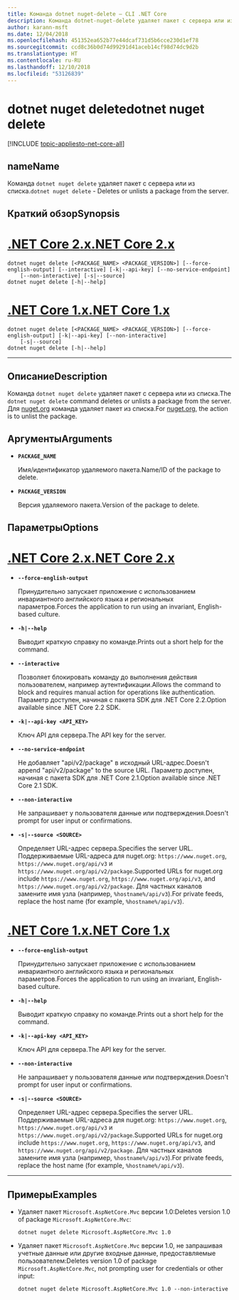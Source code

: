 ```yaml
---
title: Команда dotnet nuget-delete — CLI .NET Core
description: Команда dotnet-nuget-delete удаляет пакет с сервера или из списка.
author: karann-msft
ms.date: 12/04/2018
ms.openlocfilehash: 451352ea652b77e44dcaf731d5b6cce230d1ef78
ms.sourcegitcommit: ccd8c36b0d74d99291d41aceb14cf98d74dc9d2b
ms.translationtype: HT
ms.contentlocale: ru-RU
ms.lasthandoff: 12/10/2018
ms.locfileid: "53126839"
---
```

# <a name="dotnet-nuget-delete"></a><span data-ttu-id="833b1-103">dotnet nuget delete</span><span class="sxs-lookup"><span data-stu-id="833b1-103">dotnet nuget delete</span></span>

[!INCLUDE [topic-appliesto-net-core-all](../../../includes/topic-appliesto-net-core-all.md)]

## <a name="name"></a><span data-ttu-id="833b1-104">name</span><span class="sxs-lookup"><span data-stu-id="833b1-104">Name</span></span>

<span data-ttu-id="833b1-105">Команда `dotnet nuget delete` удаляет пакет с сервера или из списка.</span><span class="sxs-lookup"><span data-stu-id="833b1-105">`dotnet nuget delete` - Deletes or unlists a package from the server.</span></span>

## <a name="synopsis"></a><span data-ttu-id="833b1-106">Краткий обзор</span><span class="sxs-lookup"><span data-stu-id="833b1-106">Synopsis</span></span>

# <a name="net-core-2xtabnetcore2x"></a>[<span data-ttu-id="833b1-107">.NET Core 2.x</span><span class="sxs-lookup"><span data-stu-id="833b1-107">.NET Core 2.x</span></span>](#tab/netcore2x)
```
dotnet nuget delete [<PACKAGE_NAME> <PACKAGE_VERSION>] [--force-english-output] [--interactive] [-k|--api-key] [--no-service-endpoint]
    [--non-interactive] [-s|--source]
dotnet nuget delete [-h|--help]
```
# <a name="net-core-1xtabnetcore1x"></a>[<span data-ttu-id="833b1-108">.NET Core 1.x</span><span class="sxs-lookup"><span data-stu-id="833b1-108">.NET Core 1.x</span></span>](#tab/netcore1x)
```
dotnet nuget delete [<PACKAGE_NAME> <PACKAGE_VERSION>] [--force-english-output] [-k|--api-key] [--non-interactive]
    [-s|--source]
dotnet nuget delete [-h|--help]
```
---

## <a name="description"></a><span data-ttu-id="833b1-109">Описание</span><span class="sxs-lookup"><span data-stu-id="833b1-109">Description</span></span>

<span data-ttu-id="833b1-110">Команда `dotnet nuget delete` удаляет пакет с сервера или из списка.</span><span class="sxs-lookup"><span data-stu-id="833b1-110">The `dotnet nuget delete` command deletes or unlists a package from the server.</span></span> <span data-ttu-id="833b1-111">Для [nuget.org](https://www.nuget.org/) команда удаляет пакет из списка.</span><span class="sxs-lookup"><span data-stu-id="833b1-111">For [nuget.org](https://www.nuget.org/), the action is to unlist the package.</span></span>

## <a name="arguments"></a><span data-ttu-id="833b1-112">Аргументы</span><span class="sxs-lookup"><span data-stu-id="833b1-112">Arguments</span></span>

* **`PACKAGE_NAME`**

  <span data-ttu-id="833b1-113">Имя/идентификатор удаляемого пакета.</span><span class="sxs-lookup"><span data-stu-id="833b1-113">Name/ID of the package to delete.</span></span>

* **`PACKAGE_VERSION`**

  <span data-ttu-id="833b1-114">Версия удаляемого пакета.</span><span class="sxs-lookup"><span data-stu-id="833b1-114">Version of the package to delete.</span></span>

## <a name="options"></a><span data-ttu-id="833b1-115">Параметры</span><span class="sxs-lookup"><span data-stu-id="833b1-115">Options</span></span>

# <a name="net-core-2xtabnetcore2x"></a>[<span data-ttu-id="833b1-116">.NET Core 2.x</span><span class="sxs-lookup"><span data-stu-id="833b1-116">.NET Core 2.x</span></span>](#tab/netcore2x)

* **`--force-english-output`**

  <span data-ttu-id="833b1-117">Принудительно запускает приложение с использованием инвариантного английского языка и региональных параметров.</span><span class="sxs-lookup"><span data-stu-id="833b1-117">Forces the application to run using an invariant, English-based culture.</span></span>

* **`-h|--help`**

  <span data-ttu-id="833b1-118">Выводит краткую справку по команде.</span><span class="sxs-lookup"><span data-stu-id="833b1-118">Prints out a short help for the command.</span></span>

* **`--interactive`**

  <span data-ttu-id="833b1-119">Позволяет блокировать команду до выполнения действия пользователем, например аутентификации.</span><span class="sxs-lookup"><span data-stu-id="833b1-119">Allows the command to block and requires manual action for operations like authentication.</span></span> <span data-ttu-id="833b1-120">Параметр доступен, начиная с пакета SDK для .NET Core 2.2.</span><span class="sxs-lookup"><span data-stu-id="833b1-120">Option available since .NET Core 2.2 SDK.</span></span>

* **`-k|--api-key <API_KEY>`**

  <span data-ttu-id="833b1-121">Ключ API для сервера.</span><span class="sxs-lookup"><span data-stu-id="833b1-121">The API key for the server.</span></span>

* **`--no-service-endpoint`**

  <span data-ttu-id="833b1-122">Не добавляет "api/v2/package" в исходный URL-адрес.</span><span class="sxs-lookup"><span data-stu-id="833b1-122">Doesn't append "api/v2/package" to the source URL.</span></span> <span data-ttu-id="833b1-123">Параметр доступен, начиная с пакета SDK для .NET Core 2.1.</span><span class="sxs-lookup"><span data-stu-id="833b1-123">Option available since .NET Core 2.1 SDK.</span></span>

* **`--non-interactive`**

  <span data-ttu-id="833b1-124">Не запрашивает у пользователя данные или подтверждения.</span><span class="sxs-lookup"><span data-stu-id="833b1-124">Doesn't prompt for user input or confirmations.</span></span>

* **`-s|--source <SOURCE>`**

  <span data-ttu-id="833b1-125">Определяет URL-адрес сервера.</span><span class="sxs-lookup"><span data-stu-id="833b1-125">Specifies the server URL.</span></span> <span data-ttu-id="833b1-126">Поддерживаемые URL-адреса для nuget.org: `https://www.nuget.org`, `https://www.nuget.org/api/v3` и `https://www.nuget.org/api/v2/package`.</span><span class="sxs-lookup"><span data-stu-id="833b1-126">Supported URLs for nuget.org include `https://www.nuget.org`, `https://www.nuget.org/api/v3`, and `https://www.nuget.org/api/v2/package`.</span></span> <span data-ttu-id="833b1-127">Для частных каналов замените имя узла (например, `%hostname%/api/v3`).</span><span class="sxs-lookup"><span data-stu-id="833b1-127">For private feeds, replace the host name (for example, `%hostname%/api/v3`).</span></span>

# <a name="net-core-1xtabnetcore1x"></a>[<span data-ttu-id="833b1-128">.NET Core 1.x</span><span class="sxs-lookup"><span data-stu-id="833b1-128">.NET Core 1.x</span></span>](#tab/netcore1x)

* **`--force-english-output`**

  <span data-ttu-id="833b1-129">Принудительно запускает приложение с использованием инвариантного английского языка и региональных параметров.</span><span class="sxs-lookup"><span data-stu-id="833b1-129">Forces the application to run using an invariant, English-based culture.</span></span>

* **`-h|--help`**

  <span data-ttu-id="833b1-130">Выводит краткую справку по команде.</span><span class="sxs-lookup"><span data-stu-id="833b1-130">Prints out a short help for the command.</span></span>

* **`-k|--api-key <API_KEY>`**

  <span data-ttu-id="833b1-131">Ключ API для сервера.</span><span class="sxs-lookup"><span data-stu-id="833b1-131">The API key for the server.</span></span>

* **`--non-interactive`**

  <span data-ttu-id="833b1-132">Не запрашивает у пользователя данные или подтверждения.</span><span class="sxs-lookup"><span data-stu-id="833b1-132">Doesn't prompt for user input or confirmations.</span></span>

* **`-s|--source <SOURCE>`**

  <span data-ttu-id="833b1-133">Определяет URL-адрес сервера.</span><span class="sxs-lookup"><span data-stu-id="833b1-133">Specifies the server URL.</span></span> <span data-ttu-id="833b1-134">Поддерживаемые URL-адреса для nuget.org: `https://www.nuget.org`, `https://www.nuget.org/api/v3` и `https://www.nuget.org/api/v2/package`.</span><span class="sxs-lookup"><span data-stu-id="833b1-134">Supported URLs for nuget.org include `https://www.nuget.org`, `https://www.nuget.org/api/v3`, and `https://www.nuget.org/api/v2/package`.</span></span> <span data-ttu-id="833b1-135">Для частных каналов замените имя узла (например, `%hostname%/api/v3`).</span><span class="sxs-lookup"><span data-stu-id="833b1-135">For private feeds, replace the host name (for example, `%hostname%/api/v3`).</span></span>

---

## <a name="examples"></a><span data-ttu-id="833b1-136">Примеры</span><span class="sxs-lookup"><span data-stu-id="833b1-136">Examples</span></span>

* <span data-ttu-id="833b1-137">Удаляет пакет `Microsoft.AspNetCore.Mvc` версии 1.0:</span><span class="sxs-lookup"><span data-stu-id="833b1-137">Deletes version 1.0 of package `Microsoft.AspNetCore.Mvc`:</span></span>

  ```console
  dotnet nuget delete Microsoft.AspNetCore.Mvc 1.0
  ```

* <span data-ttu-id="833b1-138">Удаляет пакет `Microsoft.AspNetCore.Mvc` версии 1.0, не запрашивая учетные данные или другие входные данные, предоставляемые пользователем:</span><span class="sxs-lookup"><span data-stu-id="833b1-138">Deletes version 1.0 of package `Microsoft.AspNetCore.Mvc`, not prompting user for credentials or other input:</span></span>

  ```console
  dotnet nuget delete Microsoft.AspNetCore.Mvc 1.0 --non-interactive
  ```